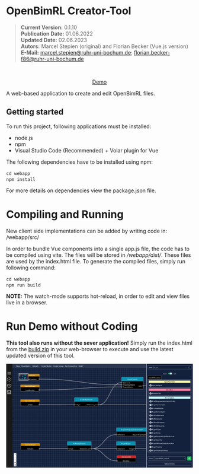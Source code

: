 # OpenBimRL Creator-Tool

> **Current Version:** 0.1.10 <br>
> **Publication Date:** 01.06.2022 <br>
> **Updated Date:** 02.06.2023 <br>
> **Autors:** Marcel Stepien (original) and Florian Becker (Vue.js version)<br>
> **E-Mail:** marcel.stepien@ruhr-uni-bochum.de; florian.becker-f86@ruhr-uni-bochum.de
<br>

<p align="center">
    <a target="_blank" href="https://ide.florianbecker.eu">Demo</a>
    <!-- &middot; -->
</p>


A web-based application to create and edit OpenBimRL files. 

## Getting started

To run this project, following applications must be installed:

- node.js
- npm
- Visual Studio Code (Recommended) + Volar plugin for Vue


The following dependencies have to be installed using npm:


```shell
cd webapp
npm install
```

For more details on dependencies view the package.json file.

# Compiling and Running

New client side implementations can be added by writing code in: /webapp/src/

In order to bundle Vue components into a single app.js file, the code has to be compiled using vite. The files will be stored in */webapp/dist/*. These files are used by the index.html file. To generate the compiled files, simply run following command:

```shell
cd webapp
npm run build
```

**NOTE:** The watch-mode supports hot-reload, in order to edit and view files live in a browser. 


# Run Demo without Coding

**This tool also runs without the sever application!** Simply run the index.html from the [build.zip](https://github.com/FlorianB-DE/OpenBimRL-CreatorTool/releases/latest/download/build.zip) in your web-browser to execute and use the latest updated version of this tool.

![OpenBimRL-Creator-Tool demo](images/app-demo.png "Demo")